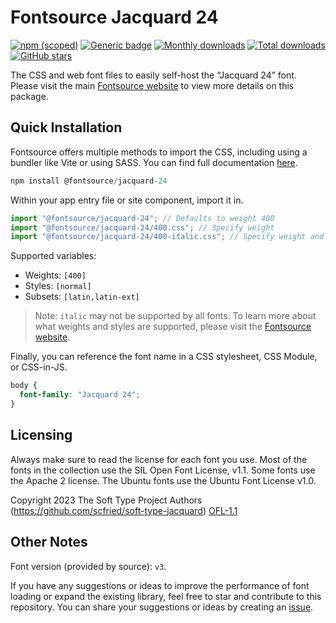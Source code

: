 # Fontsource Jacquard 24

[![npm (scoped)](https://img.shields.io/npm/v/@fontsource/jacquard-24?color=brightgreen)](https://www.npmjs.com/package/@fontsource/jacquard-24) [![Generic badge](https://img.shields.io/badge/fontsource-passing-brightgreen)](https://github.com/fontsource/fontsource) [![Monthly downloads](https://badgen.net/npm/dm/@fontsource/jacquard-24)](https://github.com/fontsource/fontsource) [![Total downloads](https://badgen.net/npm/dt/@fontsource/jacquard-24)](https://github.com/fontsource/fontsource) [![GitHub stars](https://img.shields.io/github/stars/fontsource/fontsource.svg?style=social&label=Star)](https://github.com/fontsource/fontsource/stargazers)

The CSS and web font files to easily self-host the “Jacquard 24” font. Please visit the main [Fontsource website](https://fontsource.org/fonts/jacquard-24) to view more details on this package.

## Quick Installation

Fontsource offers multiple methods to import the CSS, including using a bundler like Vite or using SASS. You can find full documentation [here](https://fontsource.org/docs/getting-started/introduction).

```javascript
npm install @fontsource/jacquard-24
```

Within your app entry file or site component, import it in.

```javascript
import "@fontsource/jacquard-24"; // Defaults to weight 400
import "@fontsource/jacquard-24/400.css"; // Specify weight
import "@fontsource/jacquard-24/400-italic.css"; // Specify weight and style
```

Supported variables:
- Weights: `[400]`
- Styles: `[normal]`
- Subsets: `[latin,latin-ext]`

> Note: `italic` may not be supported by all fonts. To learn more about what weights and styles are supported, please visit the [Fontsource website](https://fontsource.org/fonts/jacquard-24).

Finally, you can reference the font name in a CSS stylesheet, CSS Module, or CSS-in-JS.

```css
body {
  font-family: "Jacquard 24";
}
```

## Licensing
Always make sure to read the license for each font you use. Most of the fonts in the collection use the SIL Open Font License, v1.1. Some fonts use the Apache 2 license. The Ubuntu fonts use the Ubuntu Font License v1.0.

Copyright 2023 The Soft Type Project Authors (https://github.com/scfried/soft-type-jacquard)
[OFL-1.1](https://openfontlicense.org)

## Other Notes
Font version (provided by source): `v3`.

If you have any suggestions or ideas to improve the performance of font loading or expand the existing library, feel free to star and contribute to this repository. You can share your suggestions or ideas by creating an [issue](https://github.com/fontsource/fontsource/issues).